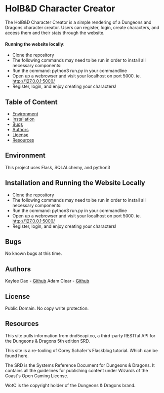 # HolB&D Character Creator
The HolB&D Character Creator is a simple rendering of a Dungeons and Dragons character creator. Users can register, login, create characters, and access them and their stats through the website.

#### Running the website locally:
* Clone the repository
* The following commands may need to be run in order to install all necessary components:
* Run the command: python3 run.py in your commandline
* Open up a webrowser and visit your localhost on port 5000. 
ie. http://127.0.0.1:5000/
* Register, login, and enjoy creating your characters!

## Table of Content
* [Environment](#environment)
* [Installation](#installation)
* [Bugs](#bugs)
* [Authors](#authors)
* [License](#license)
* [Resources](#resources)

## Environment
This project uses Flask, SQLALchemy, and python3

## Installation and Running the Website Locally
* Clone the repository
* The following commands may need to be run in order to install all necessary components:
* Run the command: python3 run.py in your commandline
* Open up a webrowser and visit your localhost on port 5000. ie. http://127.0.0.1:5000/
* Register, login, and enjoy creating your characters!

## Bugs
No known bugs at this time. 

## Authors
Kaylee Dao - [Github](https://github.com/kayleed2)
Adam Clear - [Github](https://github.com/adamclear)


## License
Public Domain. No copy write protection. 

## Resources
This site pulls information from dnd5eapi.co, a third-party RESTful API for the Dungeons & Dragons 5th edition SRD.

This site is a re-tooling of Corey Schafer's Flaskblog tutorial. Which can be found here.

The SRD is the Systems Reference Document for Dungeons & Dragons. It contains all the guidelines for publishing content under Wizards of the Coast's Open Gaming License.

WotC is the copyright holder of the Dungeons & Dragons brand.
